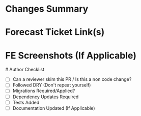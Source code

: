 # Changes Summary



# Forecast Ticket Link(s)



# FE Screenshots (If Applicable)



<summary># Author Checklist</summary>

- [ ]  Can a reviewer skim this PR / Is this a non code change?
- [ ]  Followed DRY (Don't repeat yourself)
- [ ]  Migrations Required/Applied?
- [ ]  Dependency Updates Required
- [ ]  Tests Added
- [ ]  Documentation Updated (If Applicable)

